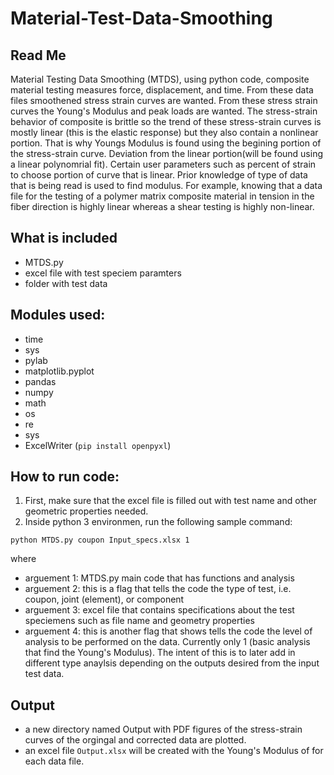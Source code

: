 # Material-Test-Data-Smoothing
## Read Me
Material Testing Data Smoothing (MTDS), using python code, composite material testing measures force, displacement, and time. 
From these data files smoothened stress strain curves are wanted. From these stress strain curves the
Young's Modulus and peak loads are wanted. The stress-strain behavior of composite is brittle so the trend 
of these stress-strain curves is mostly linear (this is the elastic response) but they also contain a nonlinear 
portion. That is why Youngs Modulus is found using the begining portion of the stress-strain curve. Deviation from the linear portion(will be found using a linear polynomrial fit). Certain user parameters such as percent of strain to choose portion of curve that is linear. Prior knowledge of type of data that is being read is used to find modulus. For example, knowing that a data file for the testing of a polymer matrix composite material in tension in the fiber direction is highly linear whereas a shear testing is highly non-linear. 

## What is included
- MTDS.py 
- excel file with test speciem paramters
- folder with test data

## Modules used:
- time
- sys
- pylab 
- matplotlib.pyplot
- pandas
- numpy
- math
- os 
- re
- sys
- ExcelWriter (`pip install openpyxl`)

## How to run code:
1. First, make sure that the excel file is filled out with test name and other geometric properties needed.
2. Inside python 3 environmen, run the following sample command:

```
python MTDS.py coupon Input_specs.xlsx 1
```
where

- arguement 1: MTDS.py main code that has functions and analysis
- arguement 2: this is a flag that tells the code the type of test, i.e. coupon, joint (element), or component
- arguement 3: excel file that contains specifications about the test speciemens such as file name and geometry properties
- arguement 4: this is another flag that shows tells the code the level of analysis to be performed on the data. Currently only 1 (basic analysis that find the Young's Modulus). The intent of this is to later add in different type anaylsis depending on the outputs desired from the input test data. 

## Output
- a new directory named Output with PDF figures of the stress-strain curves of the orgingal and corrected data are plotted.
- an excel file `Output.xlsx` will be created with the Young's Modulus of for each data file.

